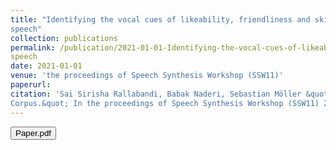 ```yaml
---
title: "Identifying the vocal cues of likeability, friendliness and skilfulness in synthetic
speech"
collection: publications
permalink: /publication/2021-01-01-Identifying-the-vocal-cues-of-likeability-friendliness-and-skilfulness-in-synthetic
speech
date: 2021-01-01
venue: 'the proceedings of Speech Synthesis Workshop (SSW11)'
paperurl:
citation: 'Sai Sirisha Rallabandi, Babak Naderi, Sebastian Möller &quot; Identifying the vocal cues of likeability friendliness and skilfulness in synthetic 
Corpus.&quot; In the proceedings of Speech Synthesis Workshop (SSW11) 2021.'
---
```


<button onclick="window.location.href='(https://www.isca-speech.org/archive/pdfs/ssw_2021/rallabandi21_ssw.pdf)';">Paper.pdf</button>

